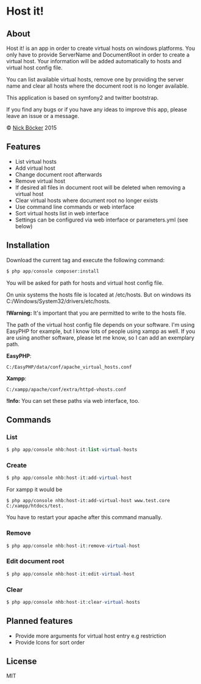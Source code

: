 Host it!
======

## About

Host it! is an app in order to create virtual hosts on windows platforms.
You only have to provide ServerName and DocumentRoot in order to create a virtual host.
Your information will be added automatically to hosts and virtual host config file.

You can list available virtual hosts, remove one by providing the server name and clear all hosts where the document root is no longer available.

This application is based on symfony2 and twitter bootstrap.

If you find any bugs or if you have any ideas to improve this app, please leave an issue or a message.

© [Nick Böcker](http://nick-hat-boecker.de/ "Author's page") 2015

## Features

* List virtual hosts
* Add virtual host
* Change document root afterwards
* Remove virtual host
* If desired all files in document root will be deleted when removing a virtual host
* Clear virtual hosts where document root no longer exists
* Use command line commands or web interface
* Sort virtual hosts list in web interface
* Settings can be configured via web interface or parameters.yml (see below)

## Installation

Download the current tag and execute the following command:
```php
$ php app/console composer:install
```

You will be asked for path for hosts and virtual host config file.

On unix systems the hosts file is located at /etc/hosts. But on windows its C:/Windows/System32/drivers/etc/hosts.

**!Warning:**
It's important that you are permitted to write to the hosts file.

The path of the virtual host config file depends on your software. I'm using EasyPHP for example, but I know lots of people using xampp as well. If you are using another software, please let me know, so I can add an exemplary path.

**EasyPHP**:
```
C:/EasyPHP/data/conf/apache_virtual_hosts.conf
```

**Xampp**:
```
C:/xampp/apache/conf/extra/httpd-vhosts.conf
```

**!Info:**
You can set these paths via web interface, too.

## Commands

### List
```php
$ php app/console nhb:host-it:list-virtual-hosts
```

### Create
```php
$ php app/console nhb:host-it:add-virtual-host
```

For xampp it would be
```
$ php app/console nhb:host-it:add-virtual-host www.test.core C:/xampp/htdocs/test.
```

You have to restart your apache after this command manually.

### Remove
```php
$ php app/console nhb:host-it:remove-virtual-host
```

### Edit document root
```php
$ php app/console nhb:host-it:edit-virtual-host
```

### Clear
```php
$ php app/console nhb:host-it:clear-virtual-hosts
```

## Planned features

* Provide more arguments for virtual host entry e.g restriction
* Provide Icons for sort order

License
----

MIT
